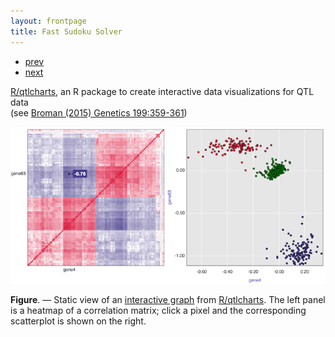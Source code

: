 ```yaml
---
layout: frontpage
title: Fast Sudoku Solver
---
```


<div class="navbar">
  <div class="navbar-inner">
      <ul class="nav">
          <li><a href="geneticmaps_fig3.html">prev</a></li>
          <li><a href="tian2016_fig4.html">next</a></li>
      </ul>
  </div>
</div>

[R/qtlcharts](http://kbroman.org/qtlcharts), an R package to create
interactive data visualizations for QTL data<br/>
(see [Broman (2015) Genetics 199:359-361](http://www.ncbi.nlm.nih.gov/pubmed/25527287))

[![R/qtlcharts example](../../assets/bigpublpics/iplotCorr.png)](http://kbroman.org/qtlcharts/example/iplotCorr.html)

**Figure**. &mdash; Static view of an [interactive graph](http://kbroman.org/qtlcharts/example/iplotCorr.html)
from [R/qtlcharts](http://kbroman.org/qtlcharts). The left panel is a heatmap of a correlation
matrix; click a pixel and the corresponding scatterplot is shown on
the right.
